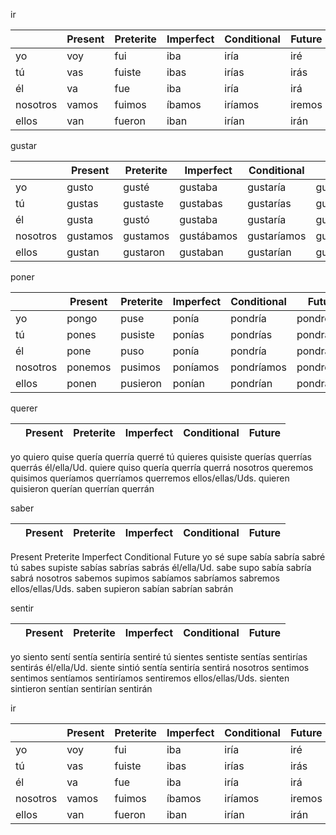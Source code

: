 
ir

| | Present | Preterite | Imperfect | Conditional | Future |
|-|-|-|-|-|-|
yo | voy | fui | iba | iría | iré |
tú | vas | fuiste | ibas | irías | irás |
él | va | fue | iba | iría | irá |
nosotros | vamos | fuimos | íbamos | iríamos | iremos |
ellos | van | fueron | iban | irían | irán |

gustar

| | Present | Preterite | Imperfect | Conditional | Future |
|-|-|-|-|-|-|
yo | gusto | gusté | gustaba | gustaría | gustaré |
tú | gustas | gustaste | gustabas | gustarías | gustarás |
él | gusta | gustó | gustaba | gustaría | gustará |
nosotros | gustamos | gustamos | gustábamos | gustaríamos | gustaremos |
ellos | gustan | gustaron | gustaban | gustarían | gustarán |


poner

| | Present | Preterite | Imperfect | Conditional | Future |
|-|-|-|-|-|-|
yo | pongo | puse | ponía | pondría | pondré |
tú | pones | pusiste | ponías | pondrías | pondrás |
él | pone | puso | ponía | pondría | pondrá |
nosotros | ponemos | pusimos | poníamos | pondríamos | pondremos |
ellos | ponen | pusieron | ponían | pondrían | pondrán |

querer

| | Present | Preterite | Imperfect | Conditional | Future |
|-|-|-|-|-|-|
yo
quiero
quise
quería
querría
querré
tú
quieres
quisiste
querías
querrías
querrás
él/ella/Ud.
quiere
quiso
quería
querría
querrá
nosotros
queremos
quisimos
queríamos
querríamos
querremos
ellos/ellas/Uds.
quieren
quisieron
querían
querrían
querrán



saber

| | Present | Preterite | Imperfect | Conditional | Future |
|-|-|-|-|-|-|
Present
Preterite
Imperfect
Conditional
Future
yo
sé
supe
sabía
sabría
sabré
tú
sabes
supiste
sabías
sabrías
sabrás
él/ella/Ud.
sabe
supo
sabía
sabría
sabrá
nosotros
sabemos
supimos
sabíamos
sabríamos
sabremos
ellos/ellas/Uds.
saben
supieron
sabían
sabrían
sabrán



sentir

| | Present | Preterite | Imperfect | Conditional | Future |
|-|-|-|-|-|-|
yo
siento
sentí
sentía
sentiría
sentiré
tú
sientes
sentiste
sentías
sentirías
sentirás
él/ella/Ud.
siente
sintió
sentía
sentiría
sentirá
nosotros
sentimos
sentimos
sentíamos
sentiríamos
sentiremos
ellos/ellas/Uds.
sienten
sintieron
sentían
sentirían
sentirán




ir

| | Present | Preterite | Imperfect | Conditional | Future |
|-|-|-|-|-|-|
yo | voy | fui | iba | iría | iré |
tú | vas | fuiste | ibas | irías | irás |
él | va | fue | iba | iría | irá |
nosotros | vamos | fuimos | íbamos | iríamos | iremos |
ellos | van | fueron | iban | irían | irán |
